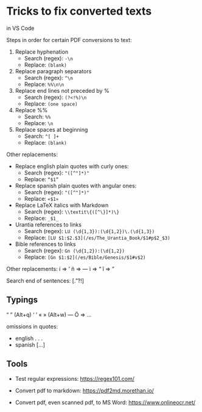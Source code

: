 # Tricks to fix converted texts

in VS Code

Steps in order for certain PDF conversions to text:
1. Replace hyphenation
    - Search (regex): `-\n`
    - Replace: `(blank)`
2. Replace paragraph separators
    - Search (regex): `^\n`
    - Replace: `%%\n\n`
3. Replace end lines not preceded by %
    - Search (regex): `(?<!%)\n`
    - Replace: `(one space)`
4. Replace %%
    - Search: `%%`
    - Replace: `\n`
5. Replace spaces at beginning
    - Search: `^[ ]+`
    - Replace: `(blank)`

Other replacements:
* Replace english plain quotes with curly ones:
    - Search (regex): `"([^"]*)"`
    - Replace: `“$1”`
* Replace spanish plain quotes with angular ones:
    - Search (regex): `"([^"]*)"`
    - Replace: `«$1»`
* Replace LaTeX italics with Markdown
    - Search (regex): `\\textit\{([^\}]*)\}`
    - Replace: `_$1_`
* Urantia references to links
    - Search (regex): `LU (\d{1,3}):(\d{1,2})\.(\d{1,3})`
    - Replace: `[LU $1:$2.$3](/es/The_Urantia_Book/$1#p$2_$3)`
* Bible references to links
    - Search (regex): `Gn (\d{1,2}):(\d{1,2})`
    - Replace: `[Gn $1:$2](/es/Bible/Genesis/$1#v$2)`

Other replacements: 
í => ’
ñ => —
ì => “
î => ”


Search end of sentences: [\.”\?!] 

## Typings

“ ”  (Alt+q)  ‘ ’
«  » (Alt+w)
—
Ö => ...

omissions in quotes:
* english . . .
* spanish [...]

## Tools

* Test regular expressions: https://regex101.com/

* Convert pdf to markdown: https://pdf2md.morethan.io/

* Convert pdf, even scanned pdf, to MS Word: https://www.onlineocr.net/
